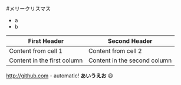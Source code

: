 #メリークリスマス
* a
* b

First Header | Second Header
------------ | -------------
Content from cell 1 | Content from cell 2
Content in the first column | Content in the second column
http://github.com - automatic!
**あいうえお**
:laughing:
